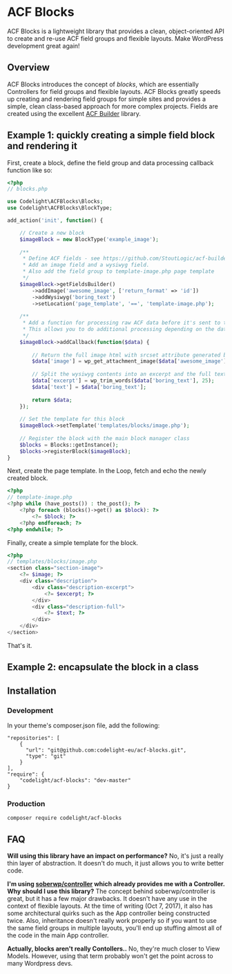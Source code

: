 # ACF Blocks
ACF Blocks is a lightweight library that provides a clean, object-oriented API to create and re-use ACF field groups and flexible layouts. Make WordPress development great again!

## Overview
ACF Blocks introduces the concept of *blocks*, which are essentially Controllers for field groups and flexible layouts. ACF Blocks greatly speeds up creating and rendering field groups for simple sites and provides a simple, clean class-based approach for more complex projects.
Fields are created using the excellent [ACF Builder](https://github.com/StoutLogic/acf-builder) library. 

## Example 1: quickly creating a simple field block and rendering it
First, create a block, define the field group and data processing callback function like so:
```php
<?php
// blocks.php

use Codelight\ACFBlocks\Blocks;
use Codelight\ACFBlocks\BlockType;

add_action('init', function() {

    // Create a new block
    $imageBlock = new BlockType('example_image');
    
    /**
     * Define ACF fields - see https://github.com/StoutLogic/acf-builder
     * Add an image field and a wysiwyg field.
     * Also add the field group to template-image.php page template
     */
    $imageBlock->getFieldsBuilder()
        ->addImage('awesome_image', ['return_format' => 'id'])
        ->addWysiwyg('boring_text')
        ->setLocation('page_template', '==', 'template-image.php');
    
    /**
     * Add a function for processing raw ACF data before it's sent to the template.
     * This allows you to do additional processing depending on the data and keep your templates clean.
     */
    $imageBlock->addCallback(function($data) {
    
        // Return the full image html with srcset attribute generated by wordpress
        $data['image'] = wp_get_attachment_image($data['awesome_image'], 'large');
        
        // Split the wysiwyg contents into an excerpt and the full text
        $data['excerpt'] = wp_trim_words($data['boring_text'], 25);
        $data['text'] = $data['boring_text'];
        
        return $data;
    });
    
    // Set the template for this block
    $imageBlock->setTemplate('templates/blocks/image.php');
    
    // Register the block with the main block manager class
    $blocks = Blocks::getInstance();
    $blocks->registerBlock($imageBlock);
}
```
Next, create the page template. In the Loop, fetch and echo the newly created block.
```php
<?php
// template-image.php
<?php while (have_posts()) : the_post(); ?>
    <?php foreach (blocks()->get() as $block): ?>
        <?= $block; ?>
    <?php endforeach; ?>
<?php endwhile; ?>
```
Finally, create a simple template for the block.
```php
<?php
// templates/blocks/image.php
<section class="section-image">
    <?= $image; ?>
    <div class="description">
        <div class="description-excerpt">
            <?= $excerpt; ?>
        </div>
        <div class="description-full">
            <?= $text; ?>
        </div>
    </div>
</section>
```
That's it.

## Example 2: encapsulate the block in a class


## Installation
### Development
In your theme's composer.json file, add the following:
```
"repositories": [
    {
      "url": "git@github.com:codelight-eu/acf-blocks.git",
      "type": "git"
    }
],
"require": {
    "codelight/acf-blocks": "dev-master"
}
```
### Production
```
composer require codelight/acf-blocks
```

## FAQ
**Will using this library have an impact on performance?**
No, it's just a really thin layer of abstraction. It doesn't do much, it just allows you to write better code.

**I'm using [soberwp/controller](https://github.com/soberwp/controller) which already provides me with a Controller. Why should I use this library?**
The concept behind soberwp/controller is great, but it has a few major drawbacks. It doesn't have any use in the context of flexible layouts. At the time of writing (Oct 7, 2017), it also has some architectural quirks such as the App controller being constructed twice. Also, inheritance doesn't really work properly so if you want to use the same field groups in multiple layouts, you'll end up stuffing almost all of the code in the main App controller.

**Actually, blocks aren't really Contollers..**
No, they're much closer to View Models. However, using that term probably won't get the point across to many Wordpress devs.
